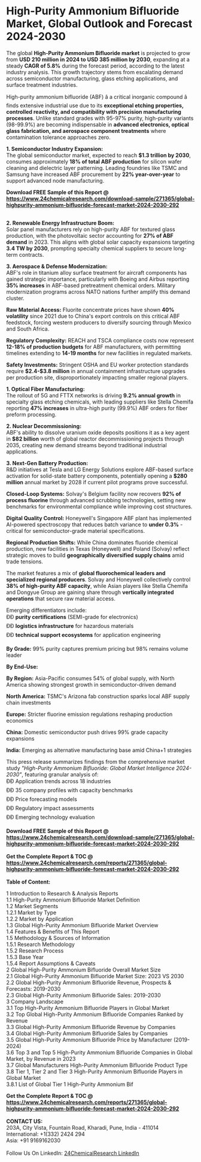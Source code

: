 <h1>High-Purity Ammonium Bifluoride Market, Global Outlook and Forecast 2024-2030</h1><p>The global <strong>High-Purity Ammonium Bifluoride market</strong> is projected to grow from <strong>USD 210 million in 2024 to USD 385 million by 2030</strong>, expanding at a steady <strong>CAGR of 5.8%</strong> during the forecast period, according to the latest industry analysis. This growth trajectory stems from escalating demand across semiconductor manufacturing, glass etching applications, and surface treatment industries.</p><p>High-purity ammonium bifluoride (ABF) â a critical inorganic compound â finds extensive industrial use due to its <strong>exceptional etching properties, controlled reactivity, and compatibility with precision manufacturing processes</strong>. Unlike standard grades with 95-97% purity, high-purity variants (98-99.9%) are becoming indispensable in <strong>advanced electronics, optical glass fabrication, and aerospace component treatments</strong> where contamination tolerance approaches zero.</p><p><strong>1. Semiconductor Industry Expansion:</strong><br> 
The global semiconductor market, expected to reach <strong>$1.3 trillion by 2030</strong>, consumes approximately <strong>18% of total ABF production</strong> for silicon wafer cleaning and dielectric layer patterning. Leading foundries like TSMC and Samsung have increased ABF procurement by <strong>22% year-over-year</strong> to support advanced node manufacturing.</p><div><b>Download FREE Sample of this Report @ 
            <a href="https://www.24chemicalresearch.com/download-sample/271365/global-highpurity-ammonium-bifluoride-forecast-market-2024-2030-292">
            https://www.24chemicalresearch.com/download-sample/271365/global-highpurity-ammonium-bifluoride-forecast-market-2024-2030-292</a></b></div><br><p><strong>2. Renewable Energy Infrastructure Boom:</strong><br>
Solar panel manufacturers rely on high-purity ABF for textured glass production, with the photovoltaic sector accounting for <strong>27% of ABF demand</strong> in 2023. This aligns with global solar capacity expansions targeting <strong>3.4 TW by 2030</strong>, prompting specialty chemical suppliers to secure long-term contracts.</p><p><strong>3. Aerospace &amp; Defense Modernization:</strong><br>
ABF's role in titanium alloy surface treatment for aircraft components has gained strategic importance, particularly with Boeing and Airbus reporting <strong>35% increases</strong> in ABF-based pretreatment chemical orders. Military modernization programs across NATO nations further amplify this demand cluster.</p><p><strong>Raw Material Access:</strong> Fluorite concentrate prices have shown <strong>40% volatility</strong> since 2021 due to China's export controls on this critical ABF feedstock, forcing western producers to diversify sourcing through Mexico and South Africa.</p><p><strong>Regulatory Complexity:</strong> REACH and TSCA compliance costs now represent <strong>12-18% of production budgets</strong> for ABF manufacturers, with permitting timelines extending to <strong>14-19 months</strong> for new facilities in regulated markets.</p><p><strong>Safety Investments:</strong> Stringent OSHA and EU worker protection standards require <strong>$2.4-$3.8 million</strong> in annual containment infrastructure upgrades per production site, disproportionately impacting smaller regional players.</p><p><strong>1. Optical Fiber Manufacturing:</strong><br>
The rollout of 5G and FTTX networks is driving <strong>9.2% annual growth</strong> in specialty glass etching chemicals, with leading suppliers like Stella Chemifa reporting <strong>47% increases</strong> in ultra-high purity (99.9%) ABF orders for fiber preform processing.</p><p><strong>2. Nuclear Decommissioning:</strong><br>
ABF's ability to dissolve uranium oxide deposits positions it as a key agent in <strong>$82 billion</strong> worth of global reactor decommissioning projects through 2035, creating new demand streams beyond traditional industrial applications.</p><p><strong>3. Next-Gen Battery Production:</strong><br>
R&amp;D initiatives at Tesla and LG Energy Solutions explore ABF-based surface activation for solid-state battery components, potentially opening a <strong>$280 million</strong> annual market by 2028 if current pilot programs prove successful.</p><p><strong>Closed-Loop Systems:</strong> Solvay's Belgium facility now recovers <strong>92% of process fluorine</strong> through advanced scrubbing technologies, setting new benchmarks for environmental compliance while improving cost structures.</p><p><strong>Digital Quality Control:</strong> Honeywell's Singapore ABF plant has implemented AI-powered spectroscopy that reduces batch variance to <strong>under 0.3%</strong> - critical for semiconductor-grade material specifications.</p><p><strong>Regional Production Shifts:</strong> While China dominates fluoride chemical production, new facilities in Texas (Honeywell) and Poland (Solvay) reflect strategic moves to build <strong>geographically diversified supply chains</strong> amid trade tensions.</p><p>The market features a mix of <strong>global fluorochemical leaders and specialized regional producers</strong>. Solvay and Honeywell collectively control <strong>38% of high-purity ABF capacity</strong>, while Asian players like Stella Chemifa and Dongyue Group are gaining share through <strong>vertically integrated operations</strong> that secure raw material access.</p><p>Emerging differentiators include:<br>
ÐÐ <strong>purity certifications</strong> (SEMI-grade for electronics)<br>
ÐÐ <strong>logistics infrastructure</strong> for hazardous materials<br>
ÐÐ <strong>technical support ecosystems</strong> for application engineering</p><p><strong>By Grade:</strong> 99% purity captures premium pricing but 98% remains volume leader</p><p><strong>By End-Use:</strong></p><p><strong>By Region:</strong> Asia-Pacific consumes 54% of global supply, with North America showing strongest growth in semiconductor-driven demand</p><p><strong>North America:</strong> TSMC's Arizona fab construction sparks local ABF supply chain investments</p><p><strong>Europe:</strong> Stricter fluorine emission regulations reshaping production economics</p><p><strong>China:</strong> Domestic semiconductor push drives 99% grade capacity expansions</p><p><strong>India:</strong> Emerging as alternative manufacturing base amid China+1 strategies</p><p>This press release summarizes findings from the comprehensive market study <em>"High-Purity Ammonium Bifluoride: Global Market Intelligence 2024-2030"</em>, featuring granular analysis of:<br>
ÐÐ Application trends across 18 industries<br>
ÐÐ 35 company profiles with capacity benchmarks<br>
ÐÐ Price forecasting models<br>
ÐÐ Regulatory impact assessments<br>
ÐÐ Emerging technology evaluation</p><div><b>Download FREE Sample of this Report @ 
            <a href="https://www.24chemicalresearch.com/download-sample/271365/global-highpurity-ammonium-bifluoride-forecast-market-2024-2030-292">
            https://www.24chemicalresearch.com/download-sample/271365/global-highpurity-ammonium-bifluoride-forecast-market-2024-2030-292</a></b></div><br><div><b>Get the Complete Report & TOC @ 
            <a href="https://www.24chemicalresearch.com/reports/271365/global-highpurity-ammonium-bifluoride-forecast-market-2024-2030-292">
            https://www.24chemicalresearch.com/reports/271365/global-highpurity-ammonium-bifluoride-forecast-market-2024-2030-292</a></b></div><br>
            <b>Table of Content:</b><p>1 Introduction to Research & Analysis Reports<br />
    1.1 High-Purity Ammonium Bifluoride Market Definition<br />
    1.2 Market Segments<br />
        1.2.1 Market by Type<br />
        1.2.2 Market by Application<br />
    1.3 Global High-Purity Ammonium Bifluoride Market Overview<br />
    1.4 Features & Benefits of This Report<br />
    1.5 Methodology & Sources of Information<br />
        1.5.1 Research Methodology<br />
        1.5.2 Research Process<br />
        1.5.3 Base Year<br />
        1.5.4 Report Assumptions & Caveats<br />
2 Global High-Purity Ammonium Bifluoride Overall Market Size<br />
    2.1 Global High-Purity Ammonium Bifluoride Market Size: 2023 VS 2030<br />
    2.2 Global High-Purity Ammonium Bifluoride Revenue, Prospects & Forecasts: 2019-2030<br />
    2.3 Global High-Purity Ammonium Bifluoride Sales: 2019-2030<br />
3 Company Landscape<br />
    3.1 Top High-Purity Ammonium Bifluoride Players in Global Market<br />
    3.2 Top Global High-Purity Ammonium Bifluoride Companies Ranked by Revenue<br />
    3.3 Global High-Purity Ammonium Bifluoride Revenue by Companies<br />
    3.4 Global High-Purity Ammonium Bifluoride Sales by Companies<br />
    3.5 Global High-Purity Ammonium Bifluoride Price by Manufacturer (2019-2024)<br />
    3.6 Top 3 and Top 5 High-Purity Ammonium Bifluoride Companies in Global Market, by Revenue in 2023<br />
    3.7 Global Manufacturers High-Purity Ammonium Bifluoride Product Type<br />
    3.8 Tier 1, Tier 2 and Tier 3 High-Purity Ammonium Bifluoride Players in Global Market<br />
        3.8.1 List of Global Tier 1 High-Purity Ammonium Bif</p><div><b>Get the Complete Report & TOC @ 
            <a href="https://www.24chemicalresearch.com/reports/271365/global-highpurity-ammonium-bifluoride-forecast-market-2024-2030-292">
            https://www.24chemicalresearch.com/reports/271365/global-highpurity-ammonium-bifluoride-forecast-market-2024-2030-292</a></b></div><br><b>CONTACT US:</b><br>
            203A, City Vista, Fountain Road, Kharadi, Pune, India - 411014<br>
            International: +1(332) 2424 294<br>
            Asia: +91 9169162030 <br><br>
            Follow Us On LinkedIn: <a href="https://www.linkedin.com/company/24chemicalresearch/">24ChemicalResearch LinkedIn</a>